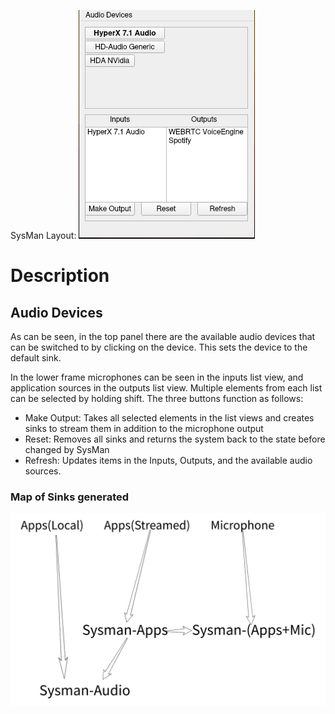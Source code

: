 SysMan Layout: 
![Layout](docs/SysMan_Audio.png)

# Description
## Audio Devices
As can be seen, in the top panel there are the available audio devices that can be switched to by clicking on the device. This sets the device to the default sink.

In the lower frame microphones can be seen in the inputs list view, and application sources in the outputs list view. Multiple elements from each list can be selected by holding shift. The three buttons function as follows:

* Make Output: Takes all selected elements in the list views and creates sinks to stream them in addition to the microphone output
* Reset: Removes all sinks and returns the system back to the state before changed by SysMan
* Refresh: Updates items in the Inputs, Outputs, and the available audio sources.

### Map of Sinks generated
![Sinks_Layout](docs/Sink_Layout.png)
